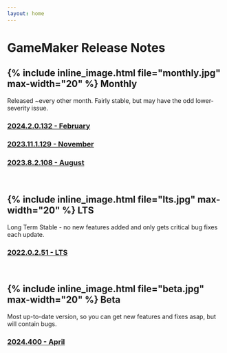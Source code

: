 ```yaml
---
layout: home
---
```


# GameMaker Release Notes



## {% include inline_image.html file="monthly.jpg" max-width="20" %} Monthly
Released ~every other month. Fairly stable, but may have the odd lower-severity issue.

### [2024.2.0.132 - February](\release-notes\2024\2)
### [2023.11.1.129 - November](\release-notes\2023\11)
### [2023.8.2.108 - August](\release-notes\2023\8)

<br/>

## {% include inline_image.html file="lts.jpg" max-width="20" %} LTS
Long Term Stable - no new features added and only gets critical bug fixes each update.

### [2022.0.2.51 - LTS](\release-notes\2022\0)

<br/>

## {% include inline_image.html file="beta.jpg" max-width="20" %} Beta
Most up-to-date version, so you can get new features and fixes asap, but will contain bugs.

### [2024.400 - April](\release-notes\2024\400)
